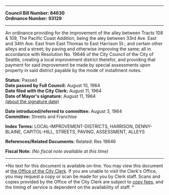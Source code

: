 * * * * *  
  
**Council Bill Number: [](#h0)[](#h2)84630**   
**Ordinance Number: 93129**  
  
* * * * *  
  
An ordinance providing for the improvement of the alley between Tracts 108 & 109, The Pacific Coast Addition, being the aley between 33rd Ave. East and 34th Ave. East from East Thomas to East Harrison St.; and certain other alleys and a street; by paving and otherwise improving the same; all in accordance with Resolution No. 19646 of the City Council of the City of Seattle, creating a local improvement district therefor, and providing that payment for said improvement be made by special assessments upon property in said district payable by the mode of installment notes.  
  
**Status:** Passed   
**Date passed by Full Council:** August 10, 1964   
**Date filed with the City Clerk:** August 11, 1964   
**Date of Mayor's signature:** August 11, 1964   
[(about the signature date)](/~public/approvaldate.htm)   
  
  
**Date introduced/referred to committee:** August 3, 1964   
**Committee:** Streets and Franchise   
  
**Index Terms:** LOCAL-IMPROVEMENT-DISTRICTS, HARRISON, DENNY-BLAINE, CAPITOL-HILL, STREETS, PAVING, ASSESSMENT, ALLEYS  
  
**References/Related Documents:** Related: Res 19646  
  
**Fiscal Note:** *(No fiscal note available at this time)*  
  
* * * * *  
  
*No text for this document is available on-line. You may view this document at [the Office of the City Clerk](http://www.seattle.gov/leg/clerk/contactUs.htm). If you are unable to visit the Clerk's Office, you may request a copy or scan be made for you by Clerk staff. Scans and copies provided by the Office of the City Clerk are subject to [copy fees](http://clerk.seattle.gov/~public/clerkfees.htm), and the timing of service is dependent on the availability of staff. *  
  
  
